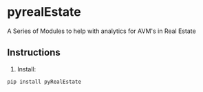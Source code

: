 # pyrealEstate

A Series of Modules to help with analytics for AVM's in Real Estate  

## Instructions

1. Install:

```
pip install pyRealEstate
```
